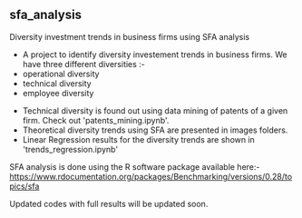 ## sfa_analysis

Diversity investment trends in business firms using SFA analysis

* A project to identify diversity investement trends in business firms.
We have three different diversities :- 
* operational diversity
* technical diversity
* employee diversity 

+ Technical diversity is found out using data mining of patents of a given firm. Check out 'patents_mining.ipynb'. 
+ Theoretical diversity trends using SFA are presented in images folders.
+ Linear Regression results for the diversity trends are shown in 'trends_regression.ipynb' 

SFA analysis is done using the R software package available here:-
https://www.rdocumentation.org/packages/Benchmarking/versions/0.28/topics/sfa

Updated codes with full results will be updated soon.
